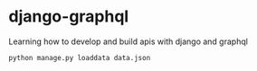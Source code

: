 # django-graphql
Learning how to develop and build apis with django and graphql
```
python manage.py loaddata data.json
```
